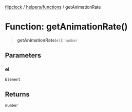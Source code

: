 [flipclock](../../../index.md) / [helpers/functions](../index.md) / getAnimationRate

# Function: getAnimationRate()

> **getAnimationRate**(`el`): `number`

## Parameters

### el

`Element`

## Returns

`number`
